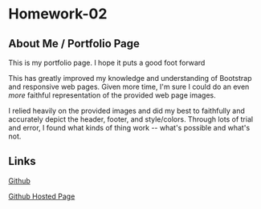 # Homework-02

## About Me / Portfolio Page

This is my portfolio page. I hope it puts a good foot forward

This has greatly improved my knowledge and understanding of Bootstrap and responsive web pages.  Given more time, I'm sure I could do an even *more* faithful representation of the provided web page images. 

I relied heavily on the provided images and did my best to faithfully and accurately depict the header, footer, and style/colors.  Through lots of trial and error, I found what kinds of thing work -- what's possible and what's not.

## Links

[Github](https://github.com/zackapotamus/Professional-Portfolio)

[Github Hosted Page](https://zackapotamus.github.io/Professional-Portfolio/)